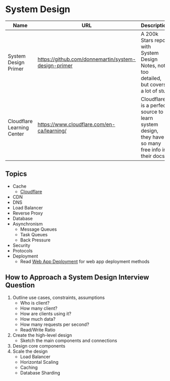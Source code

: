 # System Design

| Name                       | URL                                                 | Description                                                                                      |
| -------------------------- | --------------------------------------------------- | ------------------------------------------------------------------------------------------------ |
| System Design Primer       | https://github.com/donnemartin/system-design-primer | A 200k Stars repo with System Design Notes, not too detailed, but covers a lot of stuff          |
| Cloudflare Learning Center | https://www.cloudflare.com/en-ca/learning/          | Cloudflare is a perfect source to learn system design, they have so many free info in their docs |

## Topics

- Cache
  - [Cloudflare](https://www.cloudflare.com/en-ca/learning/cdn/what-is-caching/)
- CDN
- DNS
- Load Balancer
- Reverse Proxy
- Database
- Asynchronism
  - Message Queues
  - Task Queues
  - Back Pressure
- Security
- Protocols
- Deployment
  - Read [Web App Deployment](../LearnWeb/deployment.mdx) for web app deployment methods

## How to Approach a System Design Interview Question

1. Outline use cases, constraints, assumptions
   - Who is client?
   - How many client?
   - How are clients using it?
   - How much data?
   - How many requests per second?
   - Read/Write Ratio
2. Create the high-level design
   - Sketch the main components and connections
3. Design core components
4. Scale the design
   - Load Balancer
   - Horizontal Scaling
   - Caching
   - Database Sharding

